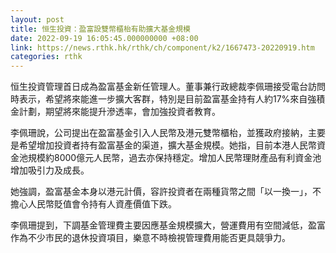 ```yaml
---
layout: post
title: 恒生投資：盈富設雙幣櫃枱有助擴大基金規模
date: 2022-09-19 16:05:45.000000000 +08:00
link: https://news.rthk.hk/rthk/ch/component/k2/1667473-20220919.htm
categories: rthk
---
```


恒生投資管理首日成為盈富基金新任管理人。董事兼行政總裁李佩珊接受電台訪問時表示，希望將來能進一步擴大客群，特別是目前盈富基金持有人約17%來自強積金計劃，期望將來能提升滲透率，會加強投資者教育。

李佩珊說，公司提出在盈富基金引入人民幣及港元雙幣櫃枱，並獲政府接納，主要是希望增加投資者持有盈富基金的渠道，擴大基金規模。她指，目前本港人民幣資金池規模約8000億元人民幣，過去亦保持穩定。增加人民幣理財產品有利資金池增加吸引力及成長。

她強調，盈富基金本身以港元計價，容許投資者在兩種貨幣之間「以一換一」，不擔心人民幣貶值會令持有人資產價值下跌。

李佩珊提到，下調基金管理費主要因應基金規模擴大，營運費用有空間減低，盈富作為不少市民的退休投資項目，樂意不時檢視管理費用能否更具競爭力。
